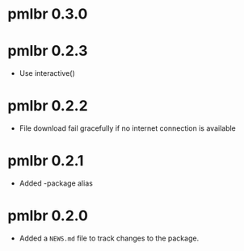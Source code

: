 # pmlbr 0.3.0

# pmlbr 0.2.3

* Use interactive()

# pmlbr 0.2.2
* File download fail gracefully if no internet connection is available

# pmlbr 0.2.1
* Added -package alias

# pmlbr 0.2.0

* Added a `NEWS.md` file to track changes to the package.
